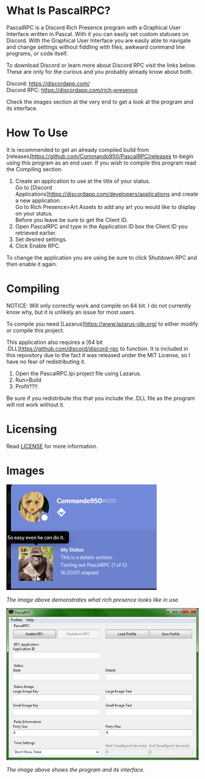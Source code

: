 # What Is PascalRPC?
PascalRPC is a Discord Rich Presence program with a Graphical User Interface written in Pascal. With it you can easily set custom statuses on Discord. With the Graphical User Interface you are easily able to navigate and change settings without fiddling with files, awkward command line programs, or code itself.

To download Discord or learn more about Discord RPC visit the links below. These are only for the curious and you probably already know about both.

Discord: <https://discordapp.com/>  
Discord RPC: <https://discordapp.com/rich-presence>

Check the images section at the very end to get a look at the program and its interface.

# How To Use
It is recommended to get an already compiled build from [releases]https://github.com/Commando950/PascalRPC/releases to begin using this program as an end user. If you wish to compile this program read the Compiling section.

1. Create an application to use at the title of your status.   
   Go to [Discord Applications]https://discordapp.com/developers/applications and create a new application.  
   Go to Rich Presence>Art Assets to add any art you would like to display on your status.  
   Before you leave be sure to get the Client ID.
2. Open PascalRPC and type in the Application ID box the Client ID you retrieved earlier.
3. Set desired settings.
4. Click Enable RPC.

To change the application you are using be sure to click Shutdown RPC and then enable it again.

# Compiling
NOTICE: Will only correctly work and compile on 64 bit. I do not currently know why, but it is unlikely an issue for most users.

To compile you need [Lazarus]https://www.lazarus-ide.org/ to either modify or compile this project.

This application also requires a [64 bit .DLL]https://github.com/discord/discord-rpc to function. It is included in this repository due to the fact it was released under the MIT License, so I have no fear of redistributing it.

1. Open the PascalRPC.lpi project file using Lazarus.
2. Run>Build
3. Profit??!!

Be sure if you redistribute this that you include the .DLL file as the program will not work without it.

# Licensing
Read [LICENSE](../blob/master/LICENSE) for more information.

# Images

![Image](https://github.com/Commando950/PascalRPC/raw/master/example.png "An example in action.")

*The image above demonstrates what rich presence looks like in use.*

![Image](https://github.com/Commando950/PascalRPC/raw/master/PascalRPC.png "The program interface.")

*The image above shows the program and its interface.*